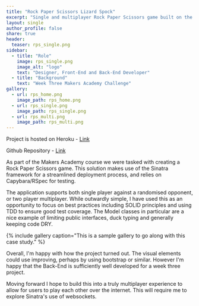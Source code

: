 ```yaml
---
title: "Rock Paper Scissors Lizard Spock"
excerpt: "Single and multiplayer Rock Paper Scissors game built on the Sinatra framework."
layout: single
author_profile: false
share: true
header:
  teaser: rps_single.png
sidebar:
  - title: "Role"
    image: rps_single.png
    image_alt: "logo"
    text: "Designer, Front-End and Back-End Developer"
  - title: "Background"
    text: "Week Three Makers Academy Challenge"
gallery:
  - url: rps_home.png
    image_path: rps_home.png
  - url: rps_single.png
    image_path: rps_single.png
  - url: rps_multi.png
    image_path: rps_multi.png
---
```


Project is hosted on Heroku - [Link](https://stark-shelf-40156.herokuapp.com/)  

Github Repository - [Link](https://github.com/TomStuart92/rps-challenge)

As part of the Makers Academy course we were tasked with creating a Rock Paper Scissors game. This solution makes use of the Sinatra framework for a streamlined deployment process, and relies on Capybara/RSpec for testing.

The application supports both single player against a randomised opponent, or two player multiplayer. While outwardly simple, I have used this as an opportunity to focus on best practices including SOLID principles and using TDD to ensure good test coverage. The Model classes in particular are a nice example of limiting public interfaces, duck typing and generally keeping code DRY.

{% include gallery caption="This is a sample gallery to go along with this case study." %}

Overall, I'm happy with how the project turned out. The visual elements could use improving, perhaps by using bootstrap or similar. However I'm happy that the Back-End is sufficiently well developed for a week three project.

Moving forward I hope to build this into a truly multiplayer experience to allow for users to play each other over the internet. This will require me to explore Sinatra's use of websockets.

